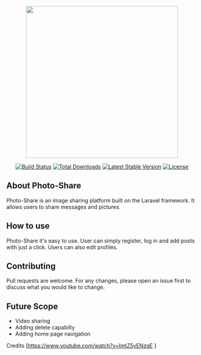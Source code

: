 <p align="center"><img src="https://res.cloudinary.com/dtfbvvkyp/image/upload/v1566331377/laravel-logolockup-cmyk-red.svg" width="400"></p>

<p align="center">
<a href="https://travis-ci.org/laravel/framework"><img src="https://travis-ci.org/laravel/framework.svg" alt="Build Status"></a>
<a href="https://packagist.org/packages/laravel/framework"><img src="https://poser.pugx.org/laravel/framework/d/total.svg" alt="Total Downloads"></a>
<a href="https://packagist.org/packages/laravel/framework"><img src="https://poser.pugx.org/laravel/framework/v/stable.svg" alt="Latest Stable Version"></a>
<a href="https://packagist.org/packages/laravel/framework"><img src="https://poser.pugx.org/laravel/framework/license.svg" alt="License"></a>
</p>

## About Photo-Share

Photo-Share is an image sharing platform built on the Laravel framework. It allows users to share messages and pictures.



## How to use

Photo-Share it's easy to use. User can simply register, log in and add posts with just a click. Users can also edit profiles.


## Contributing

Pull requests are welcome. For any changes, please open an issue first to discuss what you would like to change.

## Future Scope

- Video sharing
- Adding delete capabilty
- Adding home page navigation


Credits [https://www.youtube.com/watch?v=ImtZ5yENzgE ]
